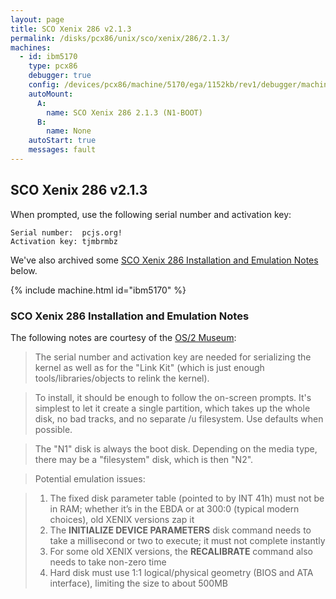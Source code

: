 ```yaml
---
layout: page
title: SCO Xenix 286 v2.1.3
permalink: /disks/pcx86/unix/sco/xenix/286/2.1.3/
machines:
  - id: ibm5170
    type: pcx86
    debugger: true
    config: /devices/pcx86/machine/5170/ega/1152kb/rev1/debugger/machine.xml
    autoMount:
      A:
        name: SCO Xenix 286 2.1.3 (N1-BOOT)
      B:
        name: None
    autoStart: true
    messages: fault
---
```


SCO Xenix 286 v2.1.3
--------------------

When prompted, use the following serial number and activation key:  

	Serial number:  pcjs.org!
	Activation key: tjmbrmbz

We've also archived some [SCO Xenix 286 Installation and Emulation Notes](#sco-xenix-286-installation-and-emulation-notes) below.

{% include machine.html id="ibm5170" %}

### SCO Xenix 286 Installation and Emulation Notes

The following notes are courtesy of the [OS/2 Museum](http://www.os2museum.com/):

> The serial number and activation key are needed for serializing the kernel as well as for the "Link Kit" (which is just
enough tools/libraries/objects to relink the kernel).

> To install, it should be enough to follow the on-screen prompts.  It's simplest to let it create a single partition, which
takes up the whole disk, no bad tracks, and no separate /u filesystem.  Use defaults when possible.
  
> The "N1" disk is always the boot disk.  Depending on the media type, there may be a "filesystem" disk, which is then "N2".

> Potential emulation issues:

> 1. The fixed disk parameter table (pointed to by INT 41h) must not be in RAM; whether it’s in the EBDA or at 300:0
(typical modern choices), old XENIX versions zap it
> 2. The **INITIALIZE DEVICE PARAMETERS** disk command needs to take a millisecond or two to execute; it must not complete instantly
> 3. For some old XENIX versions, the **RECALIBRATE** command also needs to take non-zero time
> 4. Hard disk must use 1:1 logical/physical geometry (BIOS and ATA interface), limiting the size to about 500MB
